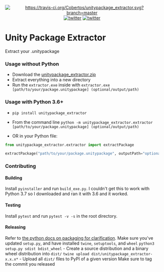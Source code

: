 <p align="center">
    <a href="https://travis-ci.org/Cobertos/unitypackage_extractor" target="_blank"><img alt="https://travis-ci.org/Cobertos/unitypackage_extractor.svg?branch=master"></a>
    <a href="https://twitter.com/cobertos" target="_blank"><img alt="twitter" src="https://img.shields.io/badge/twitter-%40cobertos-0084b4.svg"></a>
    <a href="https://cobertos.com" target="_blank"><img alt="twitter" src="https://img.shields.io/badge/website-cobertos.com-888888.svg"></a>
</p>

# Unity Package Extractor


Extract your .unitypackage

### Usage without Python

* Download the [unitypackage_extractor.zip](https://github.com/Cobertos/unitypackage_extractor/raw/master/unitypackage_extractor.zip)
* Extract everything into a new directory
* Run the `extractor.exe` inside with `extractor.exe [path/to/your/package.unitypackage] (optional/output/path)`

### Usage with Python 3.6+

* `pip install unitypackage_extractor`

* From the command line `python -m unitypackage_extractor.extractor [path/to/your/package.unitypackage] (optional/output/path)`

* OR in your Python file:
```python
from unitypackage_extractor.extractor import extractPackage

extractPackage("path/to/your/package.unitypackage", outputPath="optional/output/path")
```

### Contributing
#### Building
Install `pyinstaller` and run `build_exe.py`. I couldn't get this to work with Python 3.7 so I downloaded and ran it with 3.6 and it worked.

#### Testing
Install `pytest` and run `pytest -v -s` in the root directory.

#### Releasing
Refer to [the python docs on packaging for clarification](https://packaging.python.org/tutorials/packaging-projects/).
Make sure you've updated `setup.py`, and have installed `twine`, `setuptools`, and `wheel`
`python3 setup.py sdist bdist_wheel` - Create a source distribution and a binary wheel distribution into `dist/`
`twine upload dist/unitypackage_extractor-x.x.x*` - Upload all `dist/` files to PyPI of a given version
Make sure to tag the commit you released